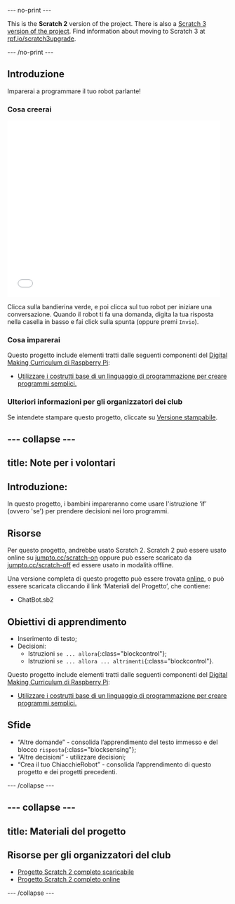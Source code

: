 --- no-print ---

This is the **Scratch 2** version of the project. There is also a [Scratch 3 version of the project](https://projects.raspberrypi.org/it-IT/projects/chatbot).
Find information about moving to Scratch 3 at [rpf.io/scratch3upgrade](https://rpf.io/scratch3upgrade).

--- /no-print ---

## Introduzione

Imparerai a programmare il tuo robot parlante!

### Cosa creerai

<div class="scratch-preview">
  <iframe allowtransparency="true" width="485" height="402" src="//scratch.mit.edu/projects/embed/219854441/?autostart=false" frameborder="0"></iframe>
</div>

Clicca sulla bandierina verde, e poi clicca sul tuo robot per iniziare una conversazione. Quando il robot ti fa una domanda, digita la tua risposta nella casella in basso e fai click sulla spunta (oppure premi `Invio`).

### Cosa imparerai

Questo progetto include elementi tratti dalle seguenti componenti del [Digital Making Curriculum di Raspberry Pi](http://rpf.io/curriculum):

+ [Utilizzare i costrutti base di un linguaggio di programmazione per creare programmi semplici.](https://www.raspberrypi.org/curriculum/programming/creator)

### Ulteriori informazioni per gli organizzatori dei club

Se intendete stampare questo progetto, cliccate su [Versione stampabile](https://projects.raspberrypi.org/it-IT/projects/chatbot-scratch2/print).

--- collapse ---
---
title: Note per i volontari
---
## Introduzione:

In questo progetto, i bambini impareranno come usare l'istruzione ‘if’ (ovvero 'se') per prendere decisioni nei loro programmi.

## Risorse

Per questo progetto, andrebbe usato Scratch 2. Scratch 2 può essere usato online su [jumpto.cc/scratch-on](http://jumpto.cc/scratch-on) oppure può essere scaricato da [jumpto.cc/scratch-off](http://jumpto.cc/scratch-off) ed essere usato in modalità offline.

Una versione completa di questo progetto può essere trovata [online](https://scratch.mit.edu/projects/219854441/#editor), o può essere scaricata cliccando il link ‘Materiali del Progetto’, che contiene:

+ ChatBot.sb2

## Obiettivi di apprendimento

+ Inserimento di testo;
+ Decisioni: 
    + Istruzioni `se ... allora`{:class="blockcontrol"};
    + Istruzioni `se ... allora ... altrimenti`{:class="blockcontrol"}.

Questo progetto include elementi tratti dalle seguenti componenti del [Digital Making Curriculum di Raspberry Pi](http://rpf.io/curriculum):

+ [Utilizzare i costrutti base di un linguaggio di programmazione per creare programmi semplici.](https://www.raspberrypi.org/curriculum/programming/creator)

## Sfide

+ “Altre domande” - consolida l’apprendimento del testo immesso e del blocco `risposta`{:class="blocksensing"};
+ “Altre decisioni” - utilizzare decisioni;
+ “Crea il tuo ChiacchieRobot” - consolida l’apprendimento di questo progetto e dei progetti precedenti.

--- /collapse ---

--- collapse ---
---
title: Materiali del progetto
---
## Risorse per gli organizzatori del club

+ [Progetto Scratch 2 completo scaricabile](resources/ChatBot.sb2)
+ [Progetto Scratch 2 completo online](https://scratch.mit.edu/projects/219854441/#editor)

--- /collapse ---